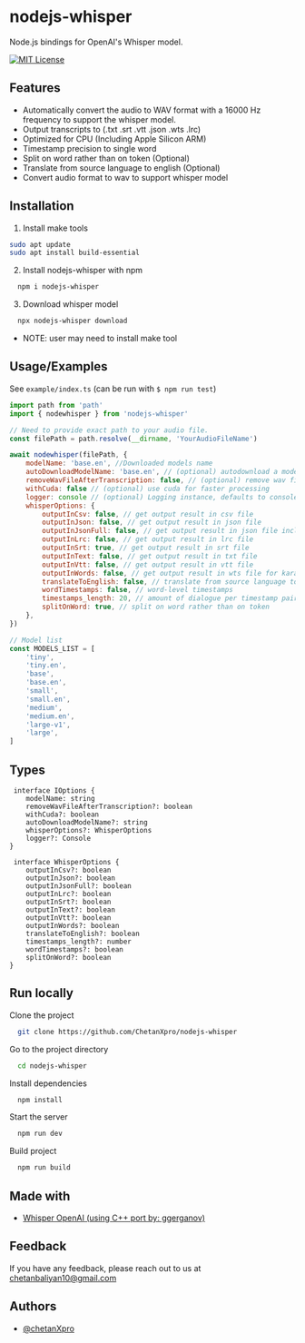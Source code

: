 # nodejs-whisper

Node.js bindings for OpenAI's Whisper model.

[![MIT License](https://img.shields.io/badge/License-MIT-green.svg)](https://choosealicense.com/licenses/mit/)

## Features

-   Automatically convert the audio to WAV format with a 16000 Hz frequency to support the whisper model.
-   Output transcripts to (.txt .srt .vtt .json .wts .lrc)
-   Optimized for CPU (Including Apple Silicon ARM)
-   Timestamp precision to single word
-   Split on word rather than on token (Optional)
-   Translate from source language to english (Optional)
-   Convert audio format to wav to support whisper model

## Installation

1. Install make tools

```bash
sudo apt update
sudo apt install build-essential
```

2. Install nodejs-whisper with npm

```bash
  npm i nodejs-whisper
```

3. Download whisper model

```bash
  npx nodejs-whisper download
```

-   NOTE: user may need to install make tool

## Usage/Examples

See `example/index.ts` (can be run with `$ npm run test`)

```javascript
import path from 'path'
import { nodewhisper } from 'nodejs-whisper'

// Need to provide exact path to your audio file.
const filePath = path.resolve(__dirname, 'YourAudioFileName')

await nodewhisper(filePath, {
	modelName: 'base.en', //Downloaded models name
	autoDownloadModelName: 'base.en', // (optional) autodownload a model if model is not present
	removeWavFileAfterTranscription: false, // (optional) remove wav file once transcribed
	withCuda: false // (optional) use cuda for faster processing
	logger: console // (optional) Logging instance, defaults to console
	whisperOptions: {
		outputInCsv: false, // get output result in csv file
		outputInJson: false, // get output result in json file
		outputInJsonFull: false, // get output result in json file including more information
		outputInLrc: false, // get output result in lrc file
		outputInSrt: true, // get output result in srt file
		outputInText: false, // get output result in txt file
		outputInVtt: false, // get output result in vtt file
		outputInWords: false, // get output result in wts file for karaoke
		translateToEnglish: false, // translate from source language to english
		wordTimestamps: false, // word-level timestamps
		timestamps_length: 20, // amount of dialogue per timestamp pair
		splitOnWord: true, // split on word rather than on token
	},
})

// Model list
const MODELS_LIST = [
	'tiny',
	'tiny.en',
	'base',
	'base.en',
	'small',
	'small.en',
	'medium',
	'medium.en',
	'large-v1',
	'large',
]
```

## Types

```
 interface IOptions {
	modelName: string
	removeWavFileAfterTranscription?: boolean
	withCuda?: boolean
	autoDownloadModelName?: string
	whisperOptions?: WhisperOptions
	logger?: Console
}

 interface WhisperOptions {
	outputInCsv?: boolean
	outputInJson?: boolean
	outputInJsonFull?: boolean
	outputInLrc?: boolean
	outputInSrt?: boolean
	outputInText?: boolean
	outputInVtt?: boolean
	outputInWords?: boolean
	translateToEnglish?: boolean
	timestamps_length?: number
	wordTimestamps?: boolean
	splitOnWord?: boolean
}

```

## Run locally

Clone the project

```bash
  git clone https://github.com/ChetanXpro/nodejs-whisper
```

Go to the project directory

```bash
  cd nodejs-whisper
```

Install dependencies

```bash
  npm install
```

Start the server

```bash
  npm run dev
```

Build project

```bash
  npm run build
```

## Made with

-   [Whisper OpenAI (using C++ port by: ggerganov)](https://github.com/ggerganov/whisper.cpp)

## Feedback

If you have any feedback, please reach out to us at chetanbaliyan10@gmail.com

## Authors

-   [@chetanXpro](https://www.github.com/chetanXpro)
